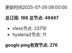 更新时间2025-07-29 09:00:00

**总订阅: 188**
**总节点: 49467**
- vless节点: 23710
- hysteria2节点: 11

**google ping有效节点: 276**

